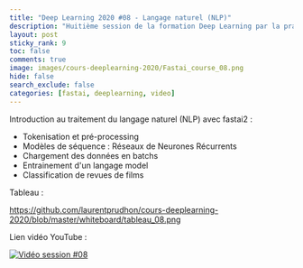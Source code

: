 ```yaml
---
title: "Deep Learning 2020 #08 - Langage naturel (NLP)"
description: "Huitième session de la formation Deep Learning par la pratique 2020."
layout: post
sticky_rank: 9
toc: false
comments: true
image: images/cours-deeplearning-2020/Fastai_course_08.png
hide: false
search_exclude: false
categories: [fastai, deeplearning, video]
---
```


Introduction au traitement du langage naturel (NLP) avec fastai2 :
- Tokenisation et pré-processing
- Modèles de séquence : Réseaux de Neurones Récurrents
- Chargement des données en batchs
- Entrainement d'un langage model
- Classification de revues de films

Tableau :

https://github.com/laurentprudhon/cours-deeplearning-2020/blob/master/whiteboard/tableau_08.png

Lien vidéo YouTube :

[![Vidéo session #08](https://img.youtube.com/vi/10Oa3YBrAQ4/0.jpg)](https://www.youtube.com/watch?v=10Oa3YBrAQ4)
